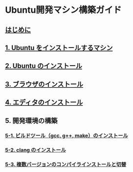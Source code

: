 # Ubuntu開発マシン構築ガイド

## [はじめに](./sections/sec00_introduction.md)

## [1. Ubuntu をインストールするマシン](./sections/sec01_machine.md)

## [2. Ubuntu のインストール](./sections/sec02_install_ubuntu.md)

## [3. ブラウザのインストール](./sections/sec03_install_browser.md)

## [4. エディタのインストール](./sections/sec04_install_editor.md)

## 5. 開発環境の構築

### [5-1. ビルドツール（gcc, g++, make）のインストール](./sections/sec05-01_install_build_essential.md)

### [5-2. clang のインストール](./sections/sec05-02_install_clang.md)

### [5-3. 複数バージョンのコンパイラインストールと切替](./sections/sec05-03_install_mulitple_version.md)
